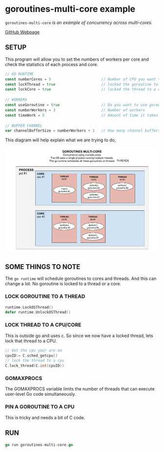 # goroutines-multi-core example

`goroutines-multi-core`  _is an example of
concurrency across multi-cores._

[GitHub Webpage](https://jeffdecola.github.io/my-go-examples/)

## SETUP

This program will allow you to set the numbers of workers per core and check the
statistics of each process and core.

```go
// GO RUNTIME
const numberCores = 5                       // Number of CPU you want to use
const lockThread = true                     // locked the goroutine to a thread (Done in go runtime)
const lockCore = true                       // locked the thread to a core (Done in C)

// WORKERS
const useGoroutine = true                   // Do you want to use goroutines
const numberWorkers = 3                     // Number of workers
const timeWork = 5                          // Amount of time it takes a worker to finish

// BUFFER CHANNEL
var channelBufferSize = numberWorkers + 1   // How many channel buffers
```

This diagram will help explain what we are trying to do,

![IMAGE - goroutines-multi-core - IMAGE](../../docs/pics/goroutines-multi-core.jpg)

## SOME THINGS TO NOTE

The `go runtime` will schedule goroutines to cores and threads.  And this
can change a lot.  No goroutine is locked to a thread or a core.

### LOCK GOROUTINE TO A THREAD

```go
runtime.LockOSThread()
defer runtime.UnlockOSThread()
```

### LOCK THREAD TO A CPU/CORE

This is outside go and uses c.  So since we now have a locked thread,
lets lock that thread to a CPU.

```go
// Get the cpu your are on
cpuID:= C.sched_getcpu()
// lock the thread to a cpu
C.lock_thread(C.int(cpuID))
```

### GOMAXPROCS

The GOMAXPROCS variable limits the number of threads that can
execute user-level Go code simultaneously.

### PIN A GOROUTINE TO A CPU

This is tricky and needs a bit of C code.



## RUN

```go
go run goroutines-multi-core.go
```
